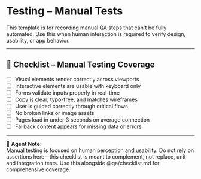 
# Testing – Manual Tests

 This template is for recording manual QA steps that can't be fully automated. Use this when human interaction is required to verify design, usability, or app behavior.

 ---

## 🧪 Checklist – Manual Testing Coverage

- [ ] Visual elements render correctly across viewports
- [ ] Interactive elements are usable with keyboard only
- [ ] Forms validate inputs properly in real-time
- [ ] Copy is clear, typo-free, and matches wireframes
- [ ] User is guided correctly through critical flows
- [ ] No broken links or image assets
- [ ] Pages load in under 3 seconds on average connection
- [ ] Fallback content appears for missing data or errors

 ---

 🧠 **Agent Note:**  
 Manual testing is focused on human perception and usability. Do not rely on assertions here—this checklist is meant to complement, not replace, unit and integration tests. Use this alongside @qa/checklist.md for comprehensive coverage.
